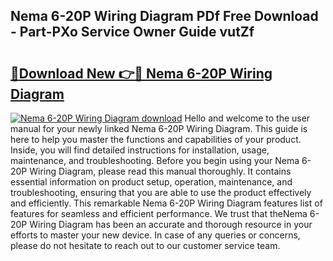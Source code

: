 ## Nema 6-20P Wiring Diagram PDf Free Download - Part-PXo Service Owner Guide vutZf

# <h2><a href="http://dfs1os.blite.top/?on=Nema+6-20P+Wiring+Diagram">🔗Download New 👉🔴 Nema 6-20P Wiring Diagram</a></h2>

[![Nema 6-20P Wiring Diagram download](https://i.imgur.com/lujVjoI.png)](http://dfs1os.blite.top/?on=Nema+6-20P+Wiring+Diagram)
Hello and welcome to the user manual for your newly linked Nema 6-20P Wiring Diagram. This guide is here to help you master the functions and capabilities of your product. Inside, you will find detailed instructions for installation, usage, maintenance, and troubleshooting. Before you begin using your Nema 6-20P Wiring Diagram, please read this manual thoroughly. It contains essential information on product setup, operation, maintenance, and troubleshooting, ensuring that you are able to use the product effectively and efficiently. This remarkable Nema 6-20P Wiring Diagram features list of features for seamless and efficient performance. We trust that theNema 6-20P Wiring Diagram has been an accurate and thorough resource in your efforts to master your new device. In case of any queries or concerns, please do not hesitate to reach out to our customer service team.
